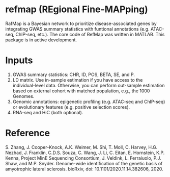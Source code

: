 # refmap (REgional Fine-MAPping)
RafMap is a Bayesian network to prioritize disease-associated genes by integrating GWAS summary statistics with funtional annotations (e.g. ATAC-seq, ChIP-seq, etc.). The core code of RefMap was written in MATLAB. This package is in active development.
# Inputs
1. GWAS summary statistics: CHR, ID, POS, BETA, SE, and P.
2. LD matrix. Use in-sample estimation if you have access to the individual-level data. Otherwise, you can perform out-sample estimation based on external cohort with matched population, e.g., the 1000 Genomes.
3. Genomic annotations: epigenetic profiling (e.g. ATAC-seq and ChIP-seq) or evolutionary features (e.g. positive selection scores).
4. RNA-seq and HiC (both optional).
# Reference
S. Zhang, J. Cooper-Knock, A.K. Weimer, M. Shi, T. Moll, C. Harvey, H.G. Nezhad, J. Franklin, C.D.S. Souza, C. Wang, J. Li, C. Eitan, E. Hornstein, K.P. Kenna, Project MinE Sequencing Consortium, J. Veldink, L. Ferraiuolo, P.J. Shaw, and M.P. Snyder. Genome-wide identification of the genetic basis of amyotrophic lateral sclerosis. bioRxiv, doi: 10.1101/2020.11.14.382606, 2020.

